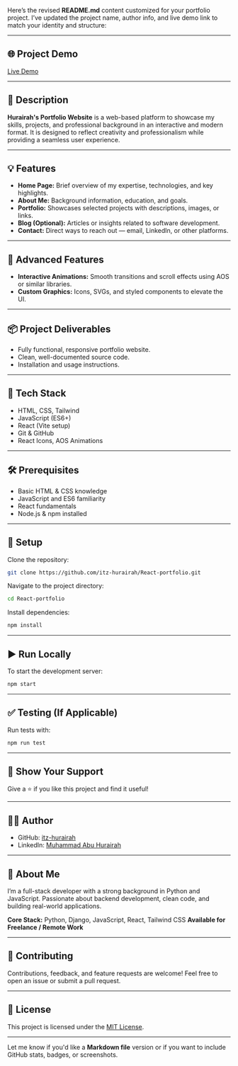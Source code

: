 Here’s the revised **README.md** content customized for your portfolio project. I’ve updated the project name, author info, and live demo link to match your identity and structure:

---

## **🌐 Project Demo**

[Live Demo](https://itz-hurairah.vercel.app/)

---

## **📌 Description**

**Hurairah's Portfolio Website** is a web-based platform to showcase my skills, projects, and professional background in an interactive and modern format. It is designed to reflect creativity and professionalism while providing a seamless user experience.

---

## **💡 Features**

* **Home Page:** Brief overview of my expertise, technologies, and key highlights.
* **About Me:** Background information, education, and goals.
* **Portfolio:** Showcases selected projects with descriptions, images, or links.
* **Blog (Optional):** Articles or insights related to software development.
* **Contact:** Direct ways to reach out — email, LinkedIn, or other platforms.

---

## **🚀 Advanced Features**

* **Interactive Animations:** Smooth transitions and scroll effects using AOS or similar libraries.
* **Custom Graphics:** Icons, SVGs, and styled components to elevate the UI.

---

## **📦 Project Deliverables**

* Fully functional, responsive portfolio website.
* Clean, well-documented source code.
* Installation and usage instructions.

---

## **🧱 Tech Stack**

* HTML, CSS, Tailwind
* JavaScript (ES6+)
* React (Vite setup)
* Git & GitHub
* React Icons, AOS Animations

---

## **🛠 Prerequisites**

* Basic HTML & CSS knowledge
* JavaScript and ES6 familiarity
* React fundamentals
* Node.js & npm installed

---

## **🧩 Setup**

Clone the repository:

```bash
git clone https://github.com/itz-hurairah/React-portfolio.git
```

Navigate to the project directory:

```bash
cd React-portfolio
```

Install dependencies:

```bash
npm install
```

---

## **▶️ Run Locally**

To start the development server:

```bash
npm start
```

---

## **✅ Testing (If Applicable)**

Run tests with:

```bash
npm run test
```

---

## **🙌 Show Your Support**

Give a ⭐️ if you like this project and find it useful!

---

## **👨‍💻 Author**

* GitHub: [itz-hurairah](https://github.com/itz-hurairah)
* LinkedIn: [Muhammad Abu Hurairah](https://www.linkedin.com/in/muhammad-abu-hurairah-988ba1303/)

---

## **📣 About Me**

I’m a full-stack developer with a strong background in Python and JavaScript. Passionate about backend development, clean code, and building real-world applications.

**Core Stack:** Python, Django, JavaScript, React, Tailwind CSS
**Available for Freelance / Remote Work**

---

## 🤝 **Contributing**

Contributions, feedback, and feature requests are welcome! Feel free to open an issue or submit a pull request.

---

## **📜 License**

This project is licensed under the [MIT License](https://choosealicense.com/licenses/mit/).

---

Let me know if you'd like a **Markdown file** version or if you want to include GitHub stats, badges, or screenshots.
